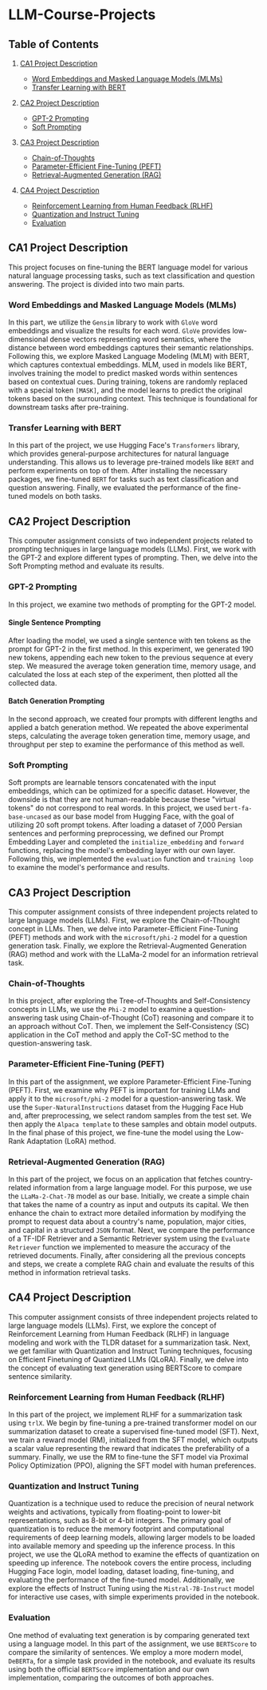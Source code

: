 # LLM-Course-Projects

## Table of Contents

1. [CA1 Project Description](#ca1-project-description)
   - [Word Embeddings and Masked Language Models (MLMs)](#word-embeddings-and-masked-language-models-mlms)
   - [Transfer Learning with BERT](#transfer-learning-with-bert)

2. [CA2 Project Description](#ca2-project-description)
   - [GPT-2 Prompting](#gpt-2-prompting)
   - [Soft Prompting](#soft-prompting)

3. [CA3 Project Description](#ca3-project-description)
   - [Chain-of-Thoughts](#chain-of-thoughts)
   - [Parameter-Efficient Fine-Tuning (PEFT)](#parameter-efficient-fine-tuning-peft)
   - [Retrieval-Augmented Generation (RAG)](#retrieval-augmented-generation-rag)

4. [CA4 Project Description](#ca4-project-description)
   - [Reinforcement Learning from Human Feedback (RLHF)](#reinforcement-learning-from-human-feedback-rlhf)
   - [Quantization and Instruct Tuning](#quantization-and-instruct-tuning)
   - [Evaluation](#evaluation)



## CA1 Project Description

This project focuses on fine-tuning the BERT language model for various natural language processing tasks, such as text classification and question answering. The project is divided into two main parts.

### Word Embeddings and Masked Language Models (MLMs)

In this part, we utilize the `Gensim` library to work with `GloVe` word embeddings and visualize the results for each word. `GloVe` provides low-dimensional dense vectors representing word semantics, where the distance between word embeddings captures their semantic relationships. Following this, we explore Masked Language Modeling (MLM) with BERT, which captures contextual embeddings. MLM, used in models like BERT, involves training the model to predict masked words within sentences based on contextual cues. During training, tokens are randomly replaced with a special token `[MASK]`, and the model learns to predict the original tokens based on the surrounding context. This technique is foundational for downstream tasks after pre-training.

### Transfer Learning with BERT

In this part of the project, we use Hugging Face's `Transformers` library, which provides general-purpose architectures for natural language understanding. This allows us to leverage pre-trained models like `BERT` and perform experiments on top of them. After installing the necessary packages, we fine-tuned `BERT` for tasks such as text classification and question answering. Finally, we evaluated the performance of the fine-tuned models on both tasks.

## CA2 Project Description

This computer assignment consists of two independent projects related to prompting techniques in large language models (LLMs). First, we work with the GPT-2 and explore different types of prompting. Then, we delve into the Soft Prompting method and evaluate its results.

### GPT-2 Prompting

In this project, we examine two methods of prompting for the GPT-2 model.

#### Single Sentence Prompting
After loading the model, we used a single sentence with ten tokens as the prompt for GPT-2 in the first method. In this experiment, we generated 190 new tokens, appending each new token to the previous sequence at every step. We measured the average token generation time, memory usage, and calculated the loss at each step of the experiment, then plotted all the collected data.

#### Batch Generation Prompting
In the second approach, we created four prompts with different lengths and applied a batch generation method. We repeated the above experimental steps, calculating the average token generation time, memory usage, and throughput per step to examine the performance of this method as well.

### Soft Prompting

Soft prompts are learnable tensors concatenated with the input embeddings, which can be optimized for a specific dataset. However, the downside is that they are not human-readable because these "virtual tokens" do not correspond to real words. In this project, we used `bert-fa-base-uncased` as our base model from Hugging Face, with the goal of utilizing 20 soft prompt tokens. After loading a dataset of 7,000 Persian sentences and performing preprocessing, we defined our Prompt Embedding Layer and completed the `initialize_embedding` and `forward` functions, replacing the model's embedding layer with our own layer. Following this, we implemented the `evaluation` function and `training loop` to examine the model's performance and results.

## CA3 Project Description

This computer assignment consists of three independent projects related to large language models (LLMs). First, we explore the Chain-of-Thought concept in LLMs. Then, we delve into Parameter-Efficient Fine-Tuning (PEFT) methods and work with the `microsoft/phi-2` model for a question generation task. Finally, we explore the Retrieval-Augmented Generation (RAG) method and work with the LLaMa-2 model for an information retrieval task.

### Chain-of-Thoughts

In this project, after exploring the Tree-of-Thoughts and Self-Consistency concepts in LLMs, we use the `Phi-2` model to examine a question-answering task using Chain-of-Thought (CoT) reasoning and compare it to an approach without CoT. Then, we implement the Self-Consistency (SC) application in the CoT method and apply the CoT-SC method to the question-answering task.

### Parameter-Efficient Fine-Tuning (PEFT)

In this part of the assignment, we explore Parameter-Efficient Fine-Tuning (PEFT). First, we examine why PEFT is important for training LLMs and apply it to the `microsoft/phi-2` model for a question-answering task. We use the `Super-NaturalInstructions` dataset from the Hugging Face Hub and, after preprocessing, we select random samples from the test set. We then apply the `Alpaca template` to these samples and obtain model outputs. In the final phase of this project, we fine-tune the model using the Low-Rank Adaptation (LoRA) method.

### Retrieval-Augmented Generation (RAG)

In this part of the project, we focus on an application that fetches country-related information from a large language model. For this purpose, we use the `LLaMa-2-Chat-7B` model as our base. Initially, we create a simple chain that takes the name of a country as input and outputs its capital. We then enhance the chain to extract more detailed information by modifying the prompt to request data about a country's name, population, major cities, and capital in a structured `JSON` format. Next, we compare the performance of a TF-IDF Retriever and a Semantic Retriever system using the `Evaluate Retriever` function we implemented to measure the accuracy of the retrieved documents. Finally, after considering all the previous concepts and steps, we create a complete RAG chain and evaluate the results of this method in information retrieval tasks.

## CA4 Project Description

This computer assignment consists of three independent projects related to large language models (LLMs). First, we explore the concept of Reinforcement Learning from Human Feedback (RLHF) in language modeling and work with the TLDR dataset for a summarization task. Next, we get familiar with Quantization and Instruct Tuning techniques, focusing on Efficient Finetuning of Quantized LLMs (QLoRA). Finally, we delve into the concept of evaluating text generation using BERTScore to compare sentence similarity.

### Reinforcement Learning from Human Feedback (RLHF)

In this part of the project, we implement RLHF for a summarization task using `trlX`. We begin by fine-tuning a pre-trained transformer model on our summarization dataset to create a supervised fine-tuned model (SFT). Next, we train a reward model (RM), initialized from the SFT model, which outputs a scalar value representing the reward that indicates the preferability of a summary. Finally, we use the RM to fine-tune the SFT model via Proximal Policy Optimization (PPO), aligning the SFT model with human preferences.

### Quantization and Instruct Tuning

Quantization is a technique used to reduce the precision of neural network weights and activations, typically from floating-point to lower-bit representations, such as 8-bit or 4-bit integers. The primary goal of quantization is to reduce the memory footprint and computational requirements of deep learning models, allowing larger models to be loaded into available memory and speeding up the inference process. In this project, we use the QLoRA method to examine the effects of quantization on speeding up inference. The notebook covers the entire process, including Hugging Face login, model loading, dataset loading, fine-tuning, and evaluating the performance of the fine-tuned model. Additionally, we explore the effects of Instruct Tuning using the `Mistral-7B-Instruct` model for interactive use cases, with simple experiments provided in the notebook.

### Evaluation

One method of evaluating text generation is by comparing generated text using a language model. In this part of the assignment, we use `BERTScore` to compare the similarity of sentences. We employ a more modern model, `DeBERTa`, for a simple task provided in the notebook, and evaluate its results using both the official `BERTScore` implementation and our own implementation, comparing the outcomes of both approaches.





